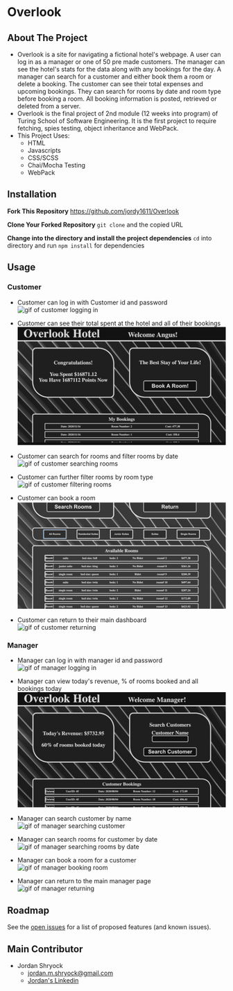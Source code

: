 # Overlook

## About The Project
* Overlook is a site for navigating a fictional hotel's webpage. A user can log in as a manager or one of 50 pre made customers. The manager can see the hotel's stats for the data along with any bookings for the day. A manager can search for a customer and either book them a room or delete a booking. The customer can see their total expenses and upcoming bookings. They can search for rooms by date and room type before booking a room. All booking information is posted, retrieved or deleted from a server.
* Overlook is the final project of 2nd module (12 weeks into program) of Turing School of Software Engineering. It is the first project to require fetching, spies testing, object inheritance and WebPack.
* This Project Uses:
  * HTML
  * Javascripts
  * CSS/SCSS
  * Chai/Mocha Testing
  * WebPack

## Installation
**Fork This Repository**
https://github.com/jordy1611/Overlook

**Clone Your Forked Repository**
`git clone` and the copied URL

**Change into the directory and install the project dependencies**
`cd` into directory and run `npm install` for dependencies

## Usage
### Customer
* Customer can log in with Customer id and password
![gif of customer logging in](src/images/CustomerLogin.gif)

* Customer can see their total spent at the hotel and all of their bookings
![screenshot of customer dashboard](src/images/CustomerDashboard.png)

* Customer can search for rooms and filter rooms by date
![gif of customer searching rooms](src/images/CustomerSearch1.gif)

* Customer can further filter rooms by room type
![gif of customer filtering rooms](src/images/CustomerFilter.gif)

* Customer can book a room
![gif of customer booking room](src/images/CustomerBook.gif)

* Customer can return to their main dashboard
![gif of customer returning](src/images/CustomerReturn.gif)

### Manager
* Manager can log in with manager id and password
![gif of manager logging in](src/images/ManagerLogin.gif)

* Manager can view today's revenue, % of rooms booked and all bookings today
![screenshot of manager dashboard](src/images/ManagerDashboard.png)

* Manager can search customer by name
![gif of manager searching customer](src/images/ManagerSearch1.gif)

* Manager can search rooms for customer by date
![gif of manager searching rooms by date](src/images/ManagerSearchDate.gif)

* Manager can book a room for a customer
![gif of manager booking room](src/images/ManagerBooking.gif)

* Manager can return to the main manager page
![gif of manager returning](src/images/ManagerReturn.gif)
## Roadmap

See the [open issues](https://github.com/jordy1611/Overlook/issues) for a list of proposed features (and known issues).

## Main Contributor
- Jordan Shryock
  - jordan.m.shryock@gmail.com
  - [Jordan's Linkedin](https://www.linkedin.com/in/jordan-shryock-6a48b9113/)
